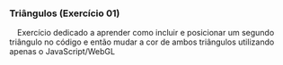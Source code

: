 ### Triângulos (Exercício 01)

&emsp;Exercício dedicado a aprender como incluir e posicionar um segundo triângulo no código e então mudar a cor de ambos triângulos utilizando apenas o JavaScript/WebGL